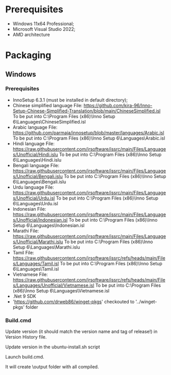 # Prerequisites

- Windows 11x64 Professional;
- Microsoft Visual Studio 2022;
- AMD architecture

# Packaging

## Windows

### Prerequisites

- InnoSetup 6.3.1 (must be installed in default directory);
- Chinese simplified language
File: https://github.com/kira-96/Inno-Setup-Chinese-Simplified-Translation/blob/main/ChineseSimplified.isl
To be put into
C:\Program Files (x86)\Inno Setup 6\Languages\ChineseSimplified.isl
- Arabic language
File: https://github.com/parmaja/innosetup/blob/master/languages/Arabic.isl
To be put into
C:\Program Files (x86)\Inno Setup 6\Languages\Arabic.isl
- Hindi language
File: https://raw.githubusercontent.com/jrsoftware/issrc/main/Files/Languages/Unofficial/Hindi.islu
To be put into
C:\Program Files (x86)\Inno Setup 6\Languages\Hindi.islu
- Bengali language
File: https://raw.githubusercontent.com/jrsoftware/issrc/main/Files/Languages/Unofficial/Bengali.islu
To be put into
C:\Program Files (x86)\Inno Setup 6\Languages\Bengali.islu
- Urdu language
File: https://raw.githubusercontent.com/jrsoftware/issrc/main/Files/Languages/Unofficial/Urdu.isl
To be put into
C:\Program Files (x86)\Inno Setup 6\Languages\Urdu.isl
- Indonesian
File: https://raw.githubusercontent.com/jrsoftware/issrc/main/Files/Languages/Unofficial/Indonesian.isl
To be put into
C:\Program Files (x86)\Inno Setup 6\Languages\Indonesian.isl
- Marathi
File: https://raw.githubusercontent.com/jrsoftware/issrc/main/Files/Languages/Unofficial/Marathi.islu
To be put into
C:\Program Files (x86)\Inno Setup 6\Languages\Marathi.islu
- Tamil
File: https://raw.githubusercontent.com/jrsoftware/issrc/refs/heads/main/Files/Languages/Tamil.isl
To be put into
C:\Program Files (x86)\Inno Setup 6\Languages\Tamil.isl
- Vietnamese
File: https://raw.githubusercontent.com/jrsoftware/issrc/refs/heads/main/Files/Languages/Unofficial/Vietnamese.isl
To be put into
C:\Program Files (x86)\Inno Setup 6\Languages\Vietnamese.isl
- .Net 9 SDK
- 'https://github.com/drweb86/winget-pkgs' checkouted to '../winget-pkgs' folder

### Build.cmd

Update version (it should match the version name and tag of release!) in Version History file. 

Update version in the ubuntu-install.sh script

Launch build.cmd.

It will create <root>\output folder with all compiled.
